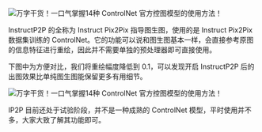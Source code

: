  
![万字干货！一口气掌握14种 ControlNet 官方控图模型的使用方法！](https://image.uisdc.com/wp-content/uploads/2023/09/uisdc-sx-20230925-64.jpg)

InstructP2P 的全称为 Instruct Pix2Pix 指导图生图，使用的是 Instruct Pix2Pix 数据集训练的 ControlNet。它的功能可以说和图生图基本一样，会直接参考原图的信息特征进行重绘，因此并不需要单独的预处理器即可直接使用。

下图中为方便对比，我们将重绘幅度降低到 0.1，可以发现开启 InstructP2P 后的出图效果比单纯图生图能保留更多有用细节。

![万字干货！一口气掌握14种 ControlNet 官方控图模型的使用方法！](https://image.uisdc.com/wp-content/uploads/2023/09/uisdc-sx-20230925-65.jpg)

IP2P 目前还处于试验阶段，并不是一种成熟的 ControlNet 模型，平时使用并不多，大家大致了解其功能即可。

